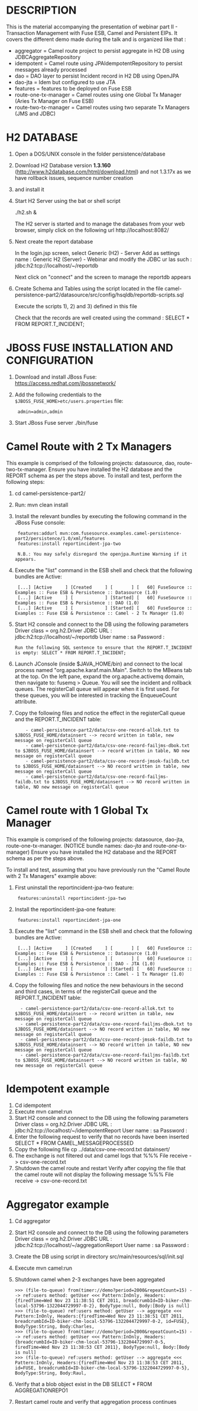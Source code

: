 <!--
  ~ Copyright 2011 FuseSource
  ~
  ~    Licensed under the Apache License, Version 2.0 (the "License");
  ~    you may not use this file except in compliance with the License.
  ~    You may obtain a copy of the License at
  ~
  ~        http://www.apache.org/licenses/LICENSE-2.0
  ~
  ~    Unless required by applicable law or agreed to in writing, software
  ~    distributed under the License is distributed on an "AS IS" BASIS,
  ~    WITHOUT WARRANTIES OR CONDITIONS OF ANY KIND, either express or implied.
  ~    See the License for the specific language governing permissions and
  ~    limitations under the License.
  -->

# DESCRIPTION

This is the material accompanying the presentation of webinar part II - Transaction Management with Fuse ESB, Camel and Persistent EIPs.
It covers the different demo made during the talk and is organized like that :

- aggregator = Camel route project to persist aggregate in H2 DB using JDBCAggregateRepository
- idempotent = Camel route using JPAIdempotentRepository to persist messages already processed
- dao = DAO layer to persist Incident record in H2 DB using OpenJPA
- dao-jta = Idem but configured to use JTA
- features = features to be deployed on Fuse ESB
- route-one-tx-manager = Camel routes using one Global Tx Manager (Aries Tx Manager on Fuse ESB)
- route-two-tx-manager = Camel routes using two separate Tx Managers (JMS and JDBC)

# H2 DATABASE

1. Open a DOS/UNIX console in the folder persistence/database

2. Download H2 Database version **1.3.160** (http://www.h2database.com/html/download.html) and not 1.3.17x as we have rollback issues, sequence number creation

3. and install it

4. Start H2 Server using the bat or shell script

    ./h2.sh &

    The H2 server is started and to manage the databases from your web browser, simply click on the following url http://localhost:8082/

5. Next create the report database

    In the login.jsp screen, select Generic (H2) - Server
    Add as settings name : Generic H2 (Server) - Webinar
    and modify the JDBC ur las such : jdbc:h2:tcp://localhost/~/reportdb

    Next click on "connect" and the screen to manage the reportdb appears

6. Create Schema and Tables using the script located in the file camel-persistence-part2/datasource/src/config/hsqldb/reportdb-scripts.sql

    Execute the scripts 1), 2) and 3) defined in this file

    Check that the records are well created using the command : SELECT * FROM REPORT.T_INCIDENT;


# JBOSS FUSE INSTALLATION AND CONFIGURATION

1. Download and install JBoss Fuse: https://access.redhat.com/jbossnetwork/
2. Add the following credentials to the `$JBOSS_FUSE_HOME>etc/users.properties` file:

		admin=admin,admin

3. Start JBoss Fuse server ./bin/fuse


# Camel Route with 2 Tx Managers

This example is comprised of the following projects: datasource, dao, route-two-tx-manager. 
Ensure you have installed the H2 database and the REPORT schema as per the steps above.
To install and test, perform the following steps:

1. cd camel-persistence-part2/
2. Run: mvn clean install
3. Install the relevant bundles by executing the following command in the JBoss Fuse console:
	
		features:addurl mvn:com.fusesource.examples.camel-persistence-part2/persistence/1.0/xml/features
        features:install reportincident-jpa-two
    
    	N.B.: You may safely disregard the openjpa.Runtime Warning if it appears.
    
4. Execute the "list" command in the ESB shell and check that the following bundles are Active:
	
		[...] [Active     ] [Created     ] [       ] [   60] FuseSource :: Examples :: Fuse ESB & Persistence :: Datasource (1.0)
		[...] [Active     ] [            ] [Started] [   60] FuseSource :: Examples :: Fuse ESB & Persistence :: DAO (1.0)
		[...] [Active     ] [            ] [Started] [   60] FuseSource :: Examples :: Fuse ESB & Persistence :: Camel - 2 Tx Manager (1.0)
	
5. Start H2 console and connect to the DB using the following parameters
		   Driver class = org.h2.Driver
		   JDBC URL : jdbc:h2:tcp://localhost/~/reportdb
		   User name : sa
		   Password :
       
       Run the following SQL sentence to ensure that the REPORT.T_INCIDENT is empty: SELECT * FROM REPORT.T_INCIDENT;
       
6. Launch JConsole (inside $JAVA_HOME/bin) and connect to the local process named "org.apache.karaf.main.Main". Switch to the MBeans tab at the top.
       On the left pane, expand the org.apache.activemq domain, then navigate to: fusemq > Queue. You will see the incident and rollback queues.
       The registerCall queue will appear when it is first used. For these queues, you will be interested in tracking the EnqueueCount attribute.
       
7. Copy the following files and notice the effect in the registerCall queue and the REPORT.T_INCIDENT table:
    
           - camel-persistence-part2/data/csv-one-record-allok.txt to $JBOSS_FUSE_HOME/datainsert --> record written in table, new message on registerCall queue
           - camel-persistence-part2/data/csv-one-record-failjms-dbok.txt to $JBOSS_FUSE_HOME/datainsert --> record written in table, NO new message on registerCall queue
           - camel-persistence-part2/data/csv-one-record-jmsok-faildb.txt to $JBOSS_FUSE_HOME/datainsert --> NO record written in table, new message on registerCall queue
           - camel-persistence-part2/data/csv-one-record-failjms-faildb.txt to $JBOSS_FUSE_HOME/datainsert --> NO record written in table, NO new message on registerCall queue

    
# Camel route with 1 Global Tx Manager

This example is comprised of the following projects: datasource, dao-jta, route-one-tx-manager. (NOTICE bundle names: dao-*jta* and route-*one*-tx-manager)
Ensure you have installed the H2 database and the REPORT schema as per the steps above.

To install and test, assuming that you have previously run the "Camel Route with 2 Tx Managers" example above:

1. First uninstall the reportincident-jpa-two feature: 
  
  		features:uninstall reportincident-jpa-two

2. Install the reportincident-jpa-one feature:
    	
    	features:install reportincident-jpa-one

3. Execute the "list" command in the ESB shell and check that the following bundles are Active:
	
		[...] [Active     ] [Created     ] [       ] [   60] FuseSource :: Examples :: Fuse ESB & Persistence :: Datasource (1.0)
		[...] [Active     ] [            ] [       ] [   60] FuseSource :: Examples :: Fuse ESB & Persistence :: DAO - JTA (1.0)
		[...] [Active     ] [            ] [Started] [   60] FuseSource :: Examples :: Fuse ESB & Persistence :: Camel - 1 Tx Manager (1.0)
  
4. Copy the following files and notice the new behaviours in the second and third cases, in terms of the registerCall queue and the REPORT.T_INCIDENT table:
    
         - camel-persistence-part2/data/csv-one-record-allok.txt to $JBOSS_FUSE_HOME/datainsert --> record written in table, new message on registerCall queue
         - camel-persistence-part2/data/csv-one-record-failjms-dbok.txt to $JBOSS_FUSE_HOME/datainsert --> NO record written in table, NO new message on registerCall queue
         - camel-persistence-part2/data/csv-one-record-jmsok-faildb.txt to $JBOSS_FUSE_HOME/datainsert --> NO record written in table, NO new message on registerCall queue
         - camel-persistence-part2/data/csv-one-record-failjms-faildb.txt to $JBOSS_FUSE_HOME/datainsert --> NO record written in table, NO new message on registerCall queue

# Idempotent example

1. Cd idempotent
2. Execute mvn camel:run
3. Start H2 console and connect to the DB using the following parameters
       Driver class = org.h2.Driver
       JDBC URL : jdbc:h2:tcp://localhost/~/idempotentReport
       User name : sa
       Password :
4. Enter the following request to verify that no records have been inserted
       SELECT * FROM CAMEL_MESSAGEPROCESSED
5. Copy the following file
       cp ../data/csv-one-record.txt datainsert/
6. The exchange is not filtered out and camel logs that
       %%% File receive -> csv-one-record.txt
7. Shutdown the camel route and restart
       Verify after copying the file that the camel route will not display the following message
       %%% File receive -> csv-one-record.txt

# Aggregator example

1. Cd aggregator
2. Start H2 console and connect to the DB using the following parameters
       Driver class = org.h2.Driver
       JDBC URL : jdbc:h2:tcp://localhost/~/aggregationReport
       User name : sa
       Password :
3. Create the DB using script in directory src/main/resources/sql/init.sql
4. Execute mvn camel:run
5. Shutdown camel when 2-3 exchanges have been aggregated

       >>> (file-to-queue) from(timer://demo?period=2000&repeatCount=15) --> ref:users method: getUser <<< Pattern:InOnly, Headers:{firedTime=Wed Nov 23 11:38:51 CET 2011, breadcrumbId=ID-biker-chm-local-53796-1322044729997-0-2}, BodyType:null, Body:[Body is null]
       >>> (file-to-queue) ref:users method: getUser --> aggregate <<< Pattern:InOnly, Headers:{firedTime=Wed Nov 23 11:38:51 CET 2011, breadcrumbId=ID-biker-chm-local-53796-1322044729997-0-2, id=FUSE}, BodyType:String, Body:Charles,
       >>> (file-to-queue) from(timer://demo?period=2000&repeatCount=15) --> ref:users method: getUser <<< Pattern:InOnly, Headers:{breadcrumbId=ID-biker-chm-local-53796-1322044729997-0-5, firedTime=Wed Nov 23 11:38:53 CET 2011}, BodyType:null, Body:[Body is null]
       >>> (file-to-queue) ref:users method: getUser --> aggregate <<< Pattern:InOnly, Headers:{firedTime=Wed Nov 23 11:38:53 CET 2011, id=FUSE, breadcrumbId=ID-biker-chm-local-53796-1322044729997-0-5}, BodyType:String, Body:Raul,

6. Verify that a blob object exist in the DB
       SELECT * FROM AGGREGATIONREPO1
7. Restart camel route and verify that aggregation process continues





